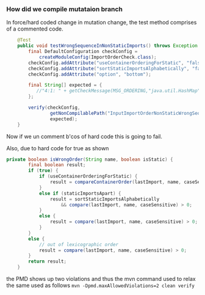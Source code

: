 ### How did we compile mutataion branch 

In force/hard coded change in mutation change, the test method comprises of a commented code.
```java
    @Test
    public void testWrongSequenceInNonStaticImports() throws Exception {
        final DefaultConfiguration checkConfig =
            createModuleConfig(ImportOrderCheck.class);
        checkConfig.addAttribute("useContainerOrderingForStatic", "false");
        checkConfig.addAttribute("sortStaticImportsAlphabetically", "false");
        checkConfig.addAttribute("option", "bottom");

        final String[] expected = {
           //"4:1: " + getCheckMessage(MSG_ORDERING,"java.util.HashMap"),
        };

        verify(checkConfig,
                getNonCompilablePath("InputImportOrderNonStaticWrongSequence.java"),
                expected);
    }
```

Now if we un comment b'cos of hard code this is going to fail.

Also, due to hard code for true as shown
```java
private boolean isWrongOrder(String name, boolean isStatic) {
        final boolean result;
        if (true) {
            if (useContainerOrderingForStatic) {
                result = compareContainerOrder(lastImport, name, caseSensitive) > 0;
            }
            else if (staticImportsApart) {
                result = sortStaticImportsAlphabetically
                    && compare(lastImport, name, caseSensitive) > 0;
            }
            else {
                result = compare(lastImport, name, caseSensitive) > 0;
            }
        }
        else {
            // out of lexicographic order
            result = compare(lastImport, name, caseSensitive) > 0;
        }
        return result;
    }
```
the PMD shows up two violations and thus the mvn command used to relax the same used as follows
```mvn -Dpmd.maxAllowedViolations=2 clean verify```
